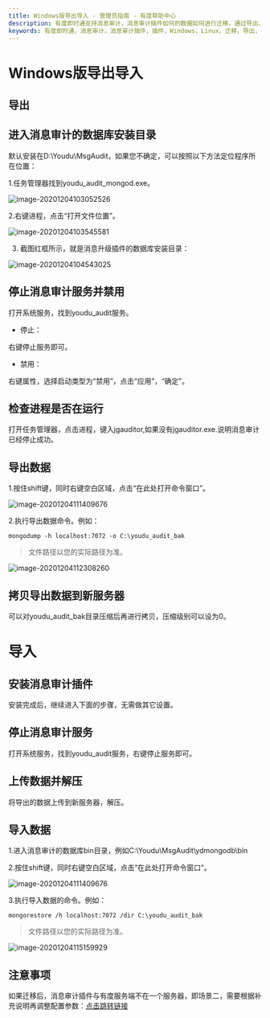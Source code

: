 ```yaml
---
title: Windows版导出导入 - 管理员指南 - 有度帮助中心
description: 有度即时通支持消息审计，消息审计插件如何的数据如何进行迁移，通过导出、导入的方式完成迁移。文档包含Windows、Linux的迁移步骤。
keywords: 有度即时通，消息审计，消息审计插件，插件，Windows，Linux，迁移，导出，导入，导出导入，导入导出。
---
```


# Windows版导出导入 

## 导出

## 进入消息审计的数据库安装目录

默认安装在D:\Youdu\MsgAudit，如果您不确定，可以按照以下方法定位程序所在位置：

1.任务管理器找到youdu_audit_mongod.exe。

![image-20201204103052526](res/e01_00006/image-20201204103052526.png)

2.右键进程，点击“打开文件位置”。

![image-20201204103545581](res/e01_00006/image-20201204103545581.png)

3. 截图红框所示，就是消息升级插件的数据库安装目录：

![image-20201204104543025](res/e01_00006/image-20201204104543025.png)

## 停止消息审计服务并禁用

 打开系统服务，找到youdu_audit服务。

- 停止：

 右键停止服务即可。

- 禁用：

 右键属性，选择启动类型为“禁用”，点击“应用”，“确定”。

## 检查进程是否在运行

 打开任务管理器，点击进程，键入jgauditor,如果没有jgauditor.exe.说明消息审计已经停止成功。

## 导出数据

1.按住shift键，同时右键空白区域，点击“在此处打开命令窗口”。

![image-20201204111409676](res/e01_00006/image-20201204111409676.png)

2.执行导出数据命令。例如：

```
mongodump -h localhost:7072 -o C:\youdu_audit_bak
```

> 文件路径以您的实际路径为准。

![image-20201204112308260](res/e01_00006/image-20201204112308260.png)

## 拷贝导出数据到新服务器

 可以对youdu_audit_bak目录压缩后再进行拷贝，压缩级别可以设为0。

# 导入

## 安装消息审计插件

安装完成后，继续进入下面的步骤，无需做其它设置。

## 停止消息审计服务

 打开系统服务，找到youdu_audit服务，右键停止服务即可。

## 上传数据并解压

 将导出的数据上传到新服务器，解压。

## 导入数据

1.进入消息审计的数据库bin目录，例如C:\Youdu\MsgAudit\ydmongodb\bin

2.按住shift键，同时右键空白区域，点击“在此处打开命令窗口”。

![image-20201204111409676](res/e01_00006/image-20201204111409676.png)

3.执行导入数据的命令。例如：

```
mongorestore /h localhost:7072 /dir C:\youdu_audit_bak
```

> 文件路径以您的实际路径为准。

![image-20201204115159929](res/e01_00006/image-20201204115159929.png)

## 注意事项

如果迁移后，消息审计插件与有度服务端不在一个服务器，即场景二，需要根据补充说明再调整配置参数：[点击跳转链接](e01_00004.md)



